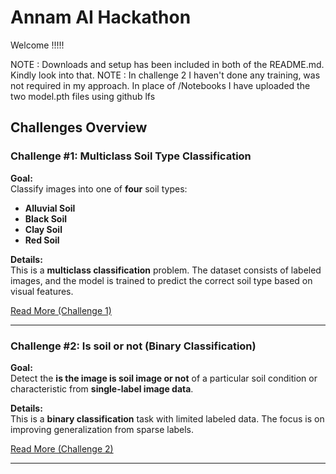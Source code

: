 # Annam AI Hackathon

Welcome !!!!!

NOTE : Downloads and setup has been included in both of the README.md. Kindly look into that.
NOTE : In challenge 2 I haven't done any training, was not required in my approach. In place of /Notebooks I have uploaded the two model.pth files using github lfs

##  Challenges Overview

###  Challenge #1: Multiclass Soil Type Classification

**Goal:**  
Classify images into one of **four** soil types:  
- **Alluvial Soil**  
- **Black Soil**  
- **Clay Soil**  
- **Red Soil**

**Details:**  
This is a **multiclass classification** problem. The dataset consists of labeled images, and the model is trained to predict the correct soil type based on visual features.

 [Read More (Challenge 1)](./Challenge%20%231/README.md)

---

###  Challenge #2: Is soil or not (Binary Classification)

**Goal:**  
Detect the **is the image is soil image or not** of a particular soil condition or characteristic from **single-label image data**.

**Details:**  
This is a **binary classification** task with limited labeled data. The focus is on improving generalization from sparse labels.

 [Read More (Challenge 2)](./Challenge%20%232/README.md)

---

